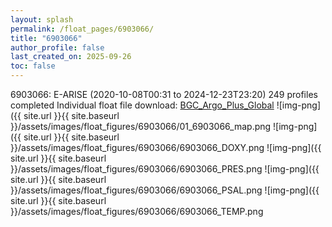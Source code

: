 ```yaml
---
layout: splash
permalink: /float_pages/6903066/
title: "6903066"
author_profile: false
last_created_on: 2025-09-26
toc: false
---
```

 
6903066: E-ARISE (2020-10-08T00:31 to 2024-12-23T23:20)
249 profiles completed
Individual float file download: [BGC_Argo_Plus_Global](https://ftp.soest.hawaii.edu/bgc_argo_plus/Individual_Floats/outliers_removed/6903066_Sprof_processed.nc)
![img-png]({{ site.url }}{{ site.baseurl }}/assets/images/float_figures/6903066/01_6903066_map.png
![img-png]({{ site.url }}{{ site.baseurl }}/assets/images/float_figures/6903066/6903066_DOXY.png
![img-png]({{ site.url }}{{ site.baseurl }}/assets/images/float_figures/6903066/6903066_PRES.png
![img-png]({{ site.url }}{{ site.baseurl }}/assets/images/float_figures/6903066/6903066_PSAL.png
![img-png]({{ site.url }}{{ site.baseurl }}/assets/images/float_figures/6903066/6903066_TEMP.png
